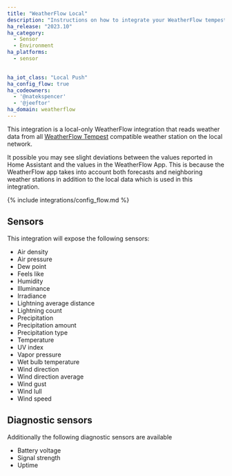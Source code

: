 ```yaml
---
title: "WeatherFlow Local"
description: "Instructions on how to integrate your WeatherFlow tempest into Home Assistant."
ha_release: "2023.10"
ha_category: 
  - Sensor
  - Environment
ha_platforms:
  - sensor

 
ha_iot_class: "Local Push"
ha_config_flow: true
ha_codeowners:
  - '@natekspencer'
  - '@jeeftor'
ha_domain: weatherflow
---
```


This integration is a local-only WeatherFlow integration that reads weather data from all [WeatherFlow Tempest](https://weatherflow.com/tempest-weather-system/) compatible weather station on the local network.

<div class='note'>
It possible you may see slight deviations between the values reported in Home Assistant and the values in the WeatherFlow App. This is because the WeatherFlow app takes into account both forecasts and neighboring weather stations in addition to the local data which is used in this integration.
</div>

{% include integrations/config_flow.md %}

## Sensors

This integration will expose the following sensors:

- Air density
- Air pressure
- Dew point
- Feels like
- Humidity
- Illuminance
- Irradiance
- Lightning average distance
- Lightning count
- Precipitation
- Precipitation amount
- Precipitation type
- Temperature
- UV index
- Vapor pressure
- Wet bulb temperature
- Wind direction
- Wind direction average
- Wind gust
- Wind lull
- Wind speed

## Diagnostic sensors

Additionally the following diagnostic sensors are available

- Battery voltage
- Signal strength
- Uptime
